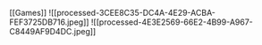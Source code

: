 [[Games]]
![[processed-3CEE8C35-DC4A-4E29-ACBA-FEF3725DB716.jpeg]]
![[processed-4E3E2569-66E2-4B99-A967-C8449AF9D4DC.jpeg]]
